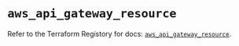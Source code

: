 # `aws_api_gateway_resource`

Refer to the Terraform Registory for docs: [`aws_api_gateway_resource`](https://www.terraform.io/docs/providers/aws/r/api_gateway_resource).
